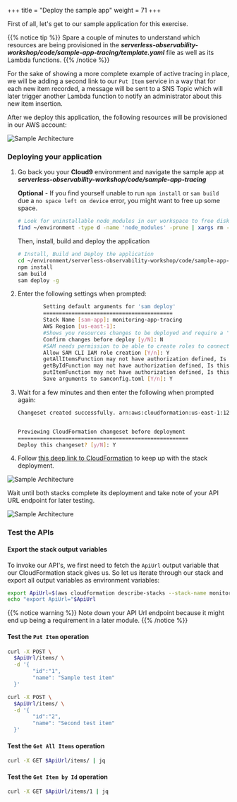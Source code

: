 +++
title = "Deploy the sample app"
weight = 71
+++

First of all, let's get to our sample application for this exercise.

{{% notice tip %}}
Spare a couple of minutes to understand which resources are being provisioned in the ***serverless-observability-workshop/code/sample-app-tracing/template.yaml*** file as well as its Lambda functions.
{{% /notice %}}

For the sake of showing a more complete example of active tracing in place, we will be adding a second link to our `Put Item` service in a way that for each new item recorded, a message will be sent to a SNS Topic which will later trigger another Lambda function to notify an administrator about this new item insertion.

After we deploy this application, the following resources will be provisioned in our AWS account:

![Sample Architecture](/images/tracing_app.png?width=40pc)

### Deploying your application

1. Go back you your **Cloud9** environment and navigate the sample app at ***serverless-observability-workshop/code/sample-app-tracing***

    **Optional** - If you find yourself unable to run `npm install` or `sam build` due a `no space left on device` error, you might want to free up some space.

    ```sh
    # Look for uninstallable node_modules in our workspace to free disk space
    find ~/environment -type d -name 'node_modules' -prune | xargs rm -r
    ```

    Then, install, build and deploy the application

    ```sh
    # Install, Build and Deploy the application
    cd ~/environment/serverless-observability-workshop/code/sample-app-tracing
    npm install
    sam build
    sam deploy -g
    ```

1. Enter the following settings when prompted:

    ```sh
            Setting default arguments for 'sam deploy'
            =========================================
            Stack Name [sam-app]: monitoring-app-tracing
            AWS Region [us-east-1]: 
            #Shows you resources changes to be deployed and require a 'Y' to initiate deploy
            Confirm changes before deploy [y/N]: N
            #SAM needs permission to be able to create roles to connect to the resources in your template
            Allow SAM CLI IAM role creation [Y/n]: Y
            getAllItemsFunction may not have authorization defined, Is this okay? [y/N]: Y
            getByIdFunction may not have authorization defined, Is this okay? [y/N]: Y
            putItemFunction may not have authorization defined, Is this okay? [y/N]: Y
            Save arguments to samconfig.toml [Y/n]: Y 
    ```

1. Wait for a few minutes and then enter the following when prompted again:

    ```sh
    Changeset created successfully. arn:aws:cloudformation:us-east-1:1234567890:changeSet/samcli-deploy135353414/3d893bb8-2ecf-4491-9022-0644f5534da


    Previewing CloudFormation changeset before deployment
    ======================================================
    Deploy this changeset? [y/N]: Y
    ```

1. Follow [this deep link to CloudFormation](https://console.aws.amazon.com/cloudformation/home#/stacks?filteringText=sam-&filteringStatus=active&viewNested=true&hideStacks=false&stackId=) to keep up with the stack deployment.

![Sample Architecture](/images/samstacks.png)

Wait until both stacks complete its deployment and take note of your API URL endpoint for later testing.

![Sample Architecture](/images/samstackcomplete.png)

### Test the APIs 

#### Export the stack output variables

To invoke our API's, we first need to fetch the `ApiUrl` output variable that our CloudFormation stack gives us. So let us iterate through our stack and export all output variables as environment variables:

```sh
export ApiUrl=$(aws cloudformation describe-stacks --stack-name monitoring-app-tracing --output json | jq '.Stacks[].Outputs[] | select(.OutputKey=="ApiUrl") | .OutputValue' | sed -e 's/^"//'  -e 's/"$//')
echo "export ApiUrl="$ApiUrl
```

{{% notice warning %}}
Note down your API Url endpoint because it might end up being a requirement in a later module.
{{% /notice %}}


#### Test the `Put Item` operation

```sh
curl -X POST \
  $ApiUrl/items/ \
  -d '{
        "id":"1",  
        "name": "Sample test item"
  }'

curl -X POST \
  $ApiUrl/items/ \
  -d '{
        "id":"2",  
        "name": "Second test item"
  }'
```

#### Test the `Get All Items` operation

```sh
curl -X GET $ApiUrl/items/ | jq
```

#### Test the `Get Item by Id` operation

```sh
curl -X GET $ApiUrl/items/1 | jq
```